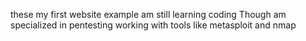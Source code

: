 these my first website example 
am still learning coding
Though am specialized in pentesting working with tools like metasploit and nmap
